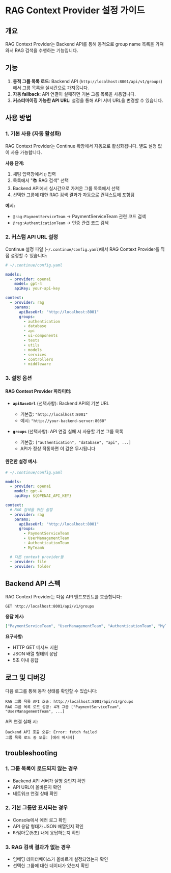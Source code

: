 # RAG Context Provider 설정 가이드

## 개요

RAG Context Provider는 Backend API를 통해 동적으로 group name 목록을 가져와서 RAG 검색을 수행하는 기능입니다.

## 기능

1. **동적 그룹 목록 로드**: Backend API (`http://localhost:8001/api/v1/groups`)에서 그룹 목록을 실시간으로 가져옵니다.
2. **자동 fallback**: API 연결이 실패하면 기본 그룹 목록을 사용합니다.
3. **커스터마이징 가능한 API URL**: 설정을 통해 API 서버 URL을 변경할 수 있습니다.

## 사용 방법

### 1. 기본 사용 (자동 활성화)

RAG Context Provider는 Continue 확장에서 자동으로 활성화됩니다. 별도 설정 없이 사용 가능합니다.

**사용 단계:**

1. 채팅 입력창에서 `@` 입력
2. 목록에서 "📚 RAG 검색" 선택
3. Backend API에서 실시간으로 가져온 그룹 목록에서 선택
4. 선택한 그룹에 대한 RAG 검색 결과가 자동으로 컨텍스트에 포함됨

**예시:**

- `@rag:PaymentServiceTeam` → PaymentServiceTeam 관련 코드 검색
- `@rag:AuthenticationTeam` → 인증 관련 코드 검색

### 2. 커스텀 API URL 설정

Continue 설정 파일 (`~/.continue/config.yaml`)에서 RAG Context Provider를 직접 설정할 수 있습니다:

```yaml
# ~/.continue/config.yaml

models:
  - provider: openai
    model: gpt-4
    apiKey: your-api-key

context:
  - provider: rag
    params:
      apiBaseUrl: "http://localhost:8001"
      groups:
        - authentication
        - database
        - api
        - ui-components
        - tests
        - utils
        - models
        - services
        - controllers
        - middleware
```

### 3. 설정 옵션

#### RAG Context Provider 파라미터:

- **`apiBaseUrl`** (선택사항): Backend API의 기본 URL

  - 기본값: `"http://localhost:8001"`
  - 예시: `"http://your-backend-server:8080"`

- **`groups`** (선택사항): API 연결 실패 시 사용할 기본 그룹 목록
  - 기본값: `["authentication", "database", "api", ...]`
  - API가 정상 작동하면 이 값은 무시됩니다

#### 완전한 설정 예시:

```yaml
# ~/.continue/config.yaml

models:
  - provider: openai
    model: gpt-4
    apiKey: ${OPENAI_API_KEY}

context:
  # RAG 검색을 위한 설정
  - provider: rag
    params:
      apiBaseUrl: "http://localhost:8001"
      groups:
        - PaymentServiceTeam
        - UserManagementTeam
        - AuthenticationTeam
        - MyTeamA

  # 다른 context provider들
  - provider: file
  - provider: folder
```

## Backend API 스펙

RAG Context Provider는 다음 API 엔드포인트를 호출합니다:

```
GET http://localhost:8001/api/v1/groups
```

**응답 예시:**

```json
["PaymentServiceTeam", "UserManagementTeam", "AuthenticationTeam", "MyTeamA"]
```

**요구사항:**

- HTTP GET 메서드 지원
- JSON 배열 형태의 응답
- 5초 이내 응답

## 로그 및 디버깅

다음 로그를 통해 동작 상태를 확인할 수 있습니다:

```
RAG 그룹 목록 API 호출: http://localhost:8001/api/v1/groups
RAG 그룹 목록 로드 성공: 4개 그룹 ["PaymentServiceTeam", "UserManagementTeam", ...]
```

API 연결 실패 시:

```
Backend API 호출 오류: Error: fetch failed
그룹 목록 로드 중 오류: [에러 메시지]
```

## troubleshooting

### 1. 그룹 목록이 로드되지 않는 경우

- Backend API 서버가 실행 중인지 확인
- API URL이 올바른지 확인
- 네트워크 연결 상태 확인

### 2. 기본 그룹만 표시되는 경우

- Console에서 에러 로그 확인
- API 응답 형태가 JSON 배열인지 확인
- 타임아웃(5초) 내에 응답하는지 확인

### 3. RAG 검색 결과가 없는 경우

- 임베딩 데이터베이스가 올바르게 설정되었는지 확인
- 선택한 그룹에 대한 데이터가 있는지 확인
